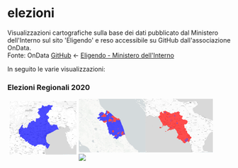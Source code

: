 # elezioni

Visualizzazioni cartografiche sulla base dei dati pubblicato dal Ministero dell'Interno sul sito 'Eligendo' e reso accessibile su GitHub dall'associazione OnData.<br>
 Fonte: OnData <a href="https://elezioni.interno.gov.it/report" target="_blank">GitHub</a> <- <a href="https://elezioni.interno.gov.it/report" target="_blank">Eligendo - Ministero dell'Interno</a>

In seguito le varie visualizzazioni:

### Elezioni Regionali 2020 

<div style="float:left;width:30%;margin:5px"><a href="https://gjrichter.github.io/viz/Elezioni/gallery/Regionali_2020_Veneto" >
<img src="https://raw.githubusercontent.com/gjrichter/viz/master/Elezioni/Regionali/Veneto/2020/img/ixmaps_project_Veneto_2020_candidate_winner.png"  ></a>
</div>

<div style="float:left;width:30%;margin:5p"><a href="https://gjrichter.github.io/viz/Elezioni/gallery/Regionali_2020_Marche" >
<img src="https://raw.githubusercontent.com/gjrichter/viz/master/Elezioni/Regionali/Marche/2020/img/ixmaps_project_Marche_2020_candidate_winner.png"  ></a>
</div>

<div style="float:left;width:30%;margin:5p"><a href="https://gjrichter.github.io/viz/Elezioni/gallery/Regionali_2020_Campania" >
<img src="https://raw.githubusercontent.com/gjrichter/viz/master/Elezioni/Regionali/Campania/2020/img/ixmaps_project_Campania_2020_candidate_winner.png" ></a>
</div>

<div style="float:left;width:30%;margin:5p"><a href="https://gjrichter.github.io/viz/Elezioni/gallery/Regionali_2020_Puglia" >
<img src="https://raw.githubusercontent.com/gjrichter/viz/master/Elezioni/Regionali/Puglia/2020/ixmaps_project_Puglia_2020_candidate_winner.png" ></a>
</div>
